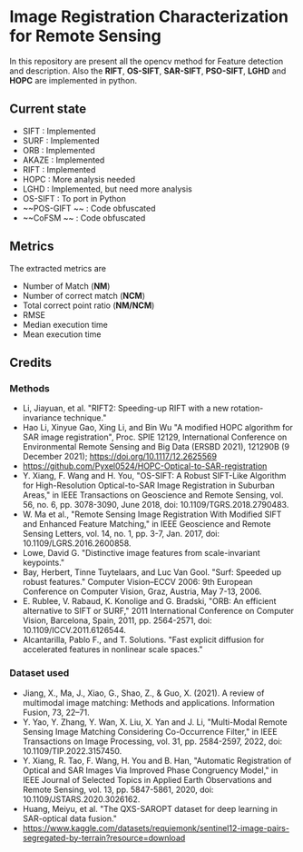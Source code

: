 # Image Registration Characterization for Remote Sensing
In this repository are present all the opencv method for Feature detection and description.
Also the **RIFT**, **OS-SIFT**, **SAR-SIFT**, **PSO-SIFT**, **LGHD** and **HOPC** are implemented in python.

## Current state
-  SIFT : Implemented
-  SURF : Implemented
-  ORB : Implemented
-  AKAZE : Implemented
-  RIFT : Implemented
-  HOPC : More analysis needed
-  LGHD : Implemented, but need more analysis
-  OS-SIFT : To port in Python
-   ~~POS-GIFT ~~ : Code obfuscated
-   ~~CoFSM ~~ : Code obfuscated

## Metrics
The extracted metrics are
- Number of Match (**NM**)
- Number of correct match (**NCM**)
- Total correct point ratio (**NM/NCM**)
- RMSE
- Median execution time
- Mean execution time

## Credits
### Methods
- Li, Jiayuan, et al. "RIFT2: Speeding-up RIFT with a new rotation-invariance technique."
- Hao Li, Xinyue Gao, Xing Li, and Bin Wu "A modified HOPC algorithm for SAR image registration", Proc. SPIE 12129, International Conference on Environmental Remote Sensing and Big Data (ERSBD 2021), 121290B (9 December 2021); https://doi.org/10.1117/12.2625569
- https://github.com/Pyxel0524/HOPC-Optical-to-SAR-registration
- Y. Xiang, F. Wang and H. You, "OS-SIFT: A Robust SIFT-Like Algorithm for High-Resolution Optical-to-SAR Image Registration in Suburban Areas," in IEEE Transactions on Geoscience and Remote Sensing, vol. 56, no. 6, pp. 3078-3090, June 2018, doi: 10.1109/TGRS.2018.2790483.
- W. Ma et al., "Remote Sensing Image Registration With Modified SIFT and Enhanced Feature Matching," in IEEE Geoscience and Remote Sensing Letters, vol. 14, no. 1, pp. 3-7, Jan. 2017, doi: 10.1109/LGRS.2016.2600858.
- Lowe, David G. "Distinctive image features from scale-invariant keypoints."
- Bay, Herbert, Tinne Tuytelaars, and Luc Van Gool. "Surf: Speeded up robust features." Computer Vision–ECCV 2006: 9th European Conference on Computer Vision, Graz, Austria, May 7-13, 2006.
- E. Rublee, V. Rabaud, K. Konolige and G. Bradski, "ORB: An efficient alternative to SIFT or SURF," 2011 International Conference on Computer Vision, Barcelona, Spain, 2011, pp. 2564-2571, doi: 10.1109/ICCV.2011.6126544.
- Alcantarilla, Pablo F., and T. Solutions. "Fast explicit diffusion for accelerated features in nonlinear scale spaces."

### Dataset used
- Jiang, X., Ma, J., Xiao, G., Shao, Z., & Guo, X. (2021). A review of multimodal image matching: Methods and applications. Information Fusion, 73, 22–71.
- Y. Yao, Y. Zhang, Y. Wan, X. Liu, X. Yan and J. Li, "Multi-Modal Remote Sensing Image Matching Considering Co-Occurrence Filter," in IEEE Transactions on Image Processing, vol. 31, pp. 2584-2597, 2022, doi: 10.1109/TIP.2022.3157450.
- Y. Xiang, R. Tao, F. Wang, H. You and B. Han, "Automatic Registration of Optical and SAR Images Via Improved Phase Congruency Model," in IEEE Journal of Selected Topics in Applied Earth Observations and Remote Sensing, vol. 13, pp. 5847-5861, 2020, doi: 10.1109/JSTARS.2020.3026162.
- Huang, Meiyu, et al. "The QXS-SAROPT dataset for deep learning in SAR-optical data fusion."
- https://www.kaggle.com/datasets/requiemonk/sentinel12-image-pairs-segregated-by-terrain?resource=download










